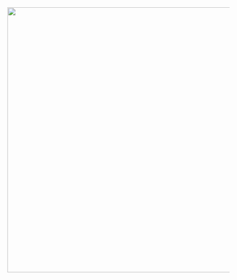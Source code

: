<img height="600" src="https://github.com/samandar-me/crypto/assets/95674842/202552ef-abee-4d3d-bcc5-0d43d490ea83">
